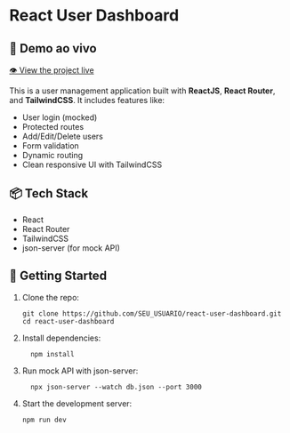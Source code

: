 # React User Dashboard

## 🚀 Demo ao vivo  
[👁️ View the project live](https://react-user-dashboard-jxfxf9r74-jose-muanzas-projects.vercel.app/)


This is a user management application built with **ReactJS**, **React Router**, and **TailwindCSS**. It includes features like:

- User login (mocked)
- Protected routes
- Add/Edit/Delete users
- Form validation
- Dynamic routing
- Clean responsive UI with TailwindCSS

## 📦 Tech Stack

- React
- React Router
- TailwindCSS
- json-server (for mock API)

## 🚀 Getting Started

1. Clone the repo:
   ```
   git clone https://github.com/SEU_USUARIO/react-user-dashboard.git
   cd react-user-dashboard
   ```
2. Install dependencies:
    ```
      npm install
    ```
3. Run mock API with json-server:
     ```
       npx json-server --watch db.json --port 3000
     ```
4. Start the development server:
    ```
    npm run dev
    ```
